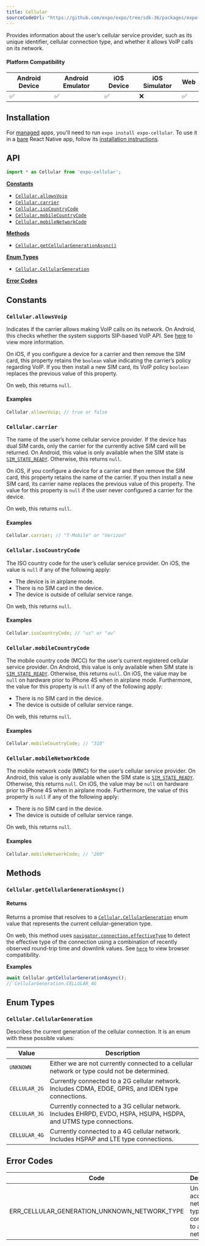 ```yaml
---
title: Cellular
sourceCodeUrl: "https://github.com/expo/expo/tree/sdk-36/packages/expo-cellular"
---
```


Provides information about the user’s cellular service provider, such as its unique identifier, cellular connection type, and whether it allows VoIP calls on its network.

#### Platform Compatibility

| Android Device | Android Emulator | iOS Device | iOS Simulator |  Web  |
| ------ | ---------- | ------ | ------ | ------ |
| ✅     |  ✅     | ✅     | ❌     | ✅    |

## Installation

For [managed](../../introduction/managed-vs-bare/#managed-workflow) apps, you'll need to run `expo install expo-cellular`. To use it in a [bare](../../introduction/managed-vs-bare/#bare-workflow) React Native app, follow its [installation instructions](https://github.com/expo/expo/tree/master/packages/expo-cellular).

## API

```js
import * as Cellular from 'expo-cellular';
```

**[Constants](#constants)**

- [`Cellular.allowsVoip`](#cellularallowsvoip)
- [`Cellular.carrier`](#cellularcarrier)
- [`Cellular.isoCountryCode`](#cellularisocountrycode)
- [`Cellular.mobileCountryCode`](#cellularmobilecountrycode)
- [`Cellular.mobileNetworkCode`](#cellularmobilenetworkcode)

**[Methods](#methods)**

- [`Cellular.getCellularGenerationAsync()`](#cellulargetcellulargenerationasync)

**[Enum Types](#enum-types)**

- [`Cellular.CellularGeneration`](#cellularcellulargeneration)

**[Error Codes](#error-codes)**

## Constants

### `Cellular.allowsVoip`

Indicates if the carrier allows making VoIP calls on its network. On Android, this checks whether the system supports SIP-based VoIP API. See [here](https://developer.android.com/reference/android/net/sip/SipManager.html#isVoipSupported(android.content.Context)) to view more information. 

On iOS, if you configure a device for a carrier and then remove the SIM card, this property retains the `boolean` value indicating the carrier’s policy regarding VoIP. If you then install a new SIM card, its VoIP policy `boolean` replaces the previous value of this property.

On web, this returns `null`.

#### Examples

```js
Cellular.allowsVoip; // true or false
```

### `Cellular.carrier`

The name of the user’s home cellular service provider. If the device has dual SIM cards, only the carrier for the currently active SIM card will be returned. On Android, this value is only available when the SIM state is [`SIM_STATE_READY`](https://developer.android.com/reference/android/telephony/TelephonyManager.html#SIM_STATE_READY). Otherwise, this returns `null`. 

On iOS, if you configure a device for a carrier and then remove the SIM card, this property retains the name of the carrier. If you then install a new SIM card, its carrier name replaces the previous value of this property. The value for this property is `null` if the user never configured a carrier for the device.

On web, this returns `null`.

#### Examples

```js
Cellular.carrier; // "T-Mobile" or "Verizon"
```

### `Cellular.isoCountryCode`

The ISO country code for the user’s cellular service provider. On iOS, the value is `null` if any of the following apply:

* The device is in airplane mode.
* There is no SIM card in the device.
* The device is outside of cellular service range.

On web, this returns `null`.

#### Examples

```js
Cellular.isoCountryCode; // "us" or "au"
```

### `Cellular.mobileCountryCode`

The mobile country code (MCC) for the user’s current registered cellular service provider. On Android, this value is only available when SIM state is [`SIM_STATE_READY`](https://developer.android.com/reference/android/telephony/TelephonyManager.html#SIM_STATE_READY). Otherwise, this returns `null`. On iOS, the value may be `null` on hardware prior to iPhone 4S when in airplane mode.
Furthermore, the value for this property is `null` if any of the following apply:
* There is no SIM card in the device.
* The device is outside of cellular service range.

On web, this returns `null`.

#### Examples

```js
Cellular.mobileCountryCode; // "310"
```

### `Cellular.mobileNetworkCode`

The mobile network code (MNC) for the user’s cellular service provider. On Android, this value is only available when the SIM state is [`SIM_STATE_READY`](https://developer.android.com/reference/android/telephony/TelephonyManager.html#SIM_STATE_READY). Otherwise, this returns `null`. On iOS, the value may be `null` on hardware prior to iPhone 4S when in airplane mode.
Furthermore, the value of this property is `null` if any of the following apply:
* There is no SIM card in the device.
* The device is outside of cellular service range.

On web, this returns `null`.

#### Examples

```js
Cellular.mobileNetworkCode; // "260"
```

## Methods

### `Cellular.getCellularGenerationAsync()`

#### Returns

Returns a promise that resolves to a [`Cellular.CellularGeneration`](#cellularcellulargeneration) enum value that represents the current cellular-generation type.

On web, this method uses [`navigator.connection.effectiveType`](https://developer.mozilla.org/en-US/docs/Web/API/NetworkInformation/effectiveType) to detect the effective type of the connection using a combination of recently observed round-trip time and downlink values. See [`here`](https://developer.mozilla.org/en-US/docs/Web/API/Network_Information_API) to view browser compatibility.

**Examples**

```js
await Cellular.getCellularGenerationAsync();
// CellularGeneration.CELLULAR_4G
```

## Enum Types

### `Cellular.CellularGeneration`

Describes the current generation of the cellular connection. It is an enum with these possible values:

| Value         | Description                                                                                                        |
| ------------- | ------------------------------------------------------------------------------------------------------------------ |
| `UNKNOWN`     | Either we are not currently connected to a cellular network or type could not be determined.                       |
| `CELLULAR_2G` | Currently connected to a 2G cellular network. Includes CDMA, EDGE, GPRS, and IDEN type connections.                |
| `CELLULAR_3G` | Currently connected to a 3G cellular network. Includes EHRPD, EVDO, HSPA, HSUPA, HSDPA, and UTMS type connections. |
| `CELLULAR_4G` | Currently connected to a 4G cellular network. Includes HSPAP and LTE type connections.                             |

## Error Codes

| Code                                         | Description                                                          |
| -------------------------------------------- | -------------------------------------------------------------------- |
| ERR_CELLULAR_GENERATION_UNKNOWN_NETWORK_TYPE | Unable to access network type or not connected to a cellular network |
